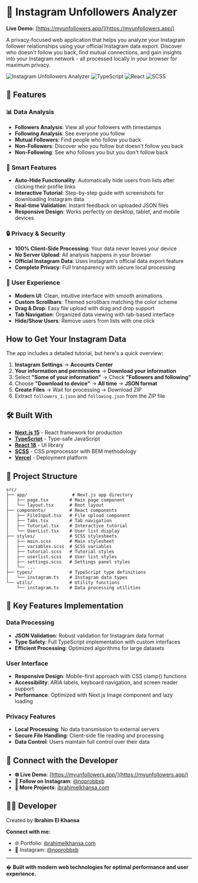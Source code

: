 # 📱 Instagram Unfollowers Analyzer

**Live Demo:** [https://myunfollowers.app/](https://myunfollowers.app/)

A privacy-focused web application that helps you analyze your Instagram follower relationships using your official Instagram data export. Discover who doesn't follow you back, find mutual connections, and gain insights into your Instagram network - all processed locally in your browser for maximum privacy.

![Instagram Unfollowers Analyzer](https://img.shields.io/badge/Next.js-15-black?style=for-the-badge&logo=next.js)
![TypeScript](https://img.shields.io/badge/TypeScript-5-blue?style=for-the-badge&logo=typescript)
![React](https://img.shields.io/badge/React-18-61DAFB?style=for-the-badge&logo=react)
![SCSS](https://img.shields.io/badge/SCSS-CC6699?style=for-the-badge&logo=sass)

## 🌟 Features

### 📊 **Data Analysis**
- **Followers Analysis**: View all your followers with timestamps
- **Following Analysis**: See everyone you follow
- **Mutual Followers**: Find people who follow you back
- **Non-Followers**: Discover who you follow but doesn't follow you back
- **Non-Following**: See who follows you but you don't follow back

### 🎯 **Smart Features**
- **Auto-Hide Functionality**: Automatically hide users from lists after clicking their profile links
- **Interactive Tutorial**: Step-by-step guide with screenshots for downloading Instagram data
- **Real-time Validation**: Instant feedback on uploaded JSON files
- **Responsive Design**: Works perfectly on desktop, tablet, and mobile devices

### 🔒 **Privacy & Security**
- **100% Client-Side Processing**: Your data never leaves your device
- **No Server Upload**: All analysis happens in your browser
- **Official Instagram Data**: Uses Instagram's official data export feature
- **Complete Privacy**: Full transparency with secure local processing

### 🎨 **User Experience**
- **Modern UI**: Clean, intuitive interface with smooth animations
- **Custom Scrollbars**: Themed scrollbars matching the color scheme
- **Drag & Drop**: Easy file upload with drag and drop support
- **Tab Navigation**: Organized data viewing with tab-based interface
- **Hide/Show Users**: Remove users from lists with one click

##  How to Get Your Instagram Data

The app includes a detailed tutorial, but here's a quick overview:

1. **Instagram Settings** → **Accounts Center**
2. **Your information and permissions** → **Download your information**
3. Select **"Some of your information"** → Check **"Followers and following"**
4. Choose **"Download to device"** → **All time** → **JSON format**
5. **Create Files** → Wait for processing → Download ZIP
6. Extract `followers_1.json` and `following.json` from the ZIP file

## 🛠️ Built With

- **[Next.js 15](https://nextjs.org/)** - React framework for production
- **[TypeScript](https://www.typescriptlang.org/)** - Type-safe JavaScript
- **[React 18](https://reactjs.org/)** - UI library
- **[SCSS](https://sass-lang.com/)** - CSS preprocessor with BEM methodology
- **[Vercel](https://vercel.com/)** - Deployment platform

## 📁 Project Structure

```
src/
├── app/                 # Next.js app directory
│   ├── page.tsx        # Main page component
│   └── layout.tsx      # Root layout
├── components/         # React components
│   ├── FileInput.tsx   # File upload component
│   ├── Tabs.tsx        # Tab navigation
│   ├── Tutorial.tsx    # Interactive tutorial
│   └── UserList.tsx    # User list display
├── styles/             # SCSS stylesheets
│   ├── main.scss       # Main stylesheet
│   ├── variables.scss  # SCSS variables
│   ├── tutorial.scss   # Tutorial styles
│   ├── userlist.scss   # User list styles
│   ├── settings.scss   # Settings panel styles
│   └── ...
├── types/              # TypeScript type definitions
│   └── instagram.ts    # Instagram data types
└── utils/              # Utility functions
    └── instagram.ts    # Data processing utilities
```

## 🔧 Key Features Implementation

### Data Processing
- **JSON Validation**: Robust validation for Instagram data format
- **Type Safety**: Full TypeScript implementation with custom interfaces
- **Efficient Processing**: Optimized algorithms for large datasets

### User Interface
- **Responsive Design**: Mobile-first approach with CSS clamp() functions
- **Accessibility**: ARIA labels, keyboard navigation, and screen reader support
- **Performance**: Optimized with Next.js Image component and lazy loading

### Privacy Features
- **Local Processing**: No data transmission to external servers
- **Secure File Handling**: Client-side file reading and processing
- **Data Control**: Users maintain full control over their data

## 🔗 Connect with the Developer

- **🌐 Live Demo**: [https://myunfollowers.app/](https://myunfollowers.app/)
- **📱 Follow on Instagram**: [@noprobbxb](https://www.instagram.com/noprobbxb/)
- **🚀 More Projects**: [ibrahimelkhansa.com](https://www.ibrahimelkhansa.com/)

## 👨‍💻 Developer

Created by **Ibrahim El Khansa**

**Connect with me:**
- 🌐 Portfolio: [ibrahimelkhansa.com](https://www.ibrahimelkhansa.com/)
- 📱 Instagram: [@noprobbxb](https://www.instagram.com/noprobbxb/)

---

� **Built with modern web technologies for optimal performance and user experience.**
